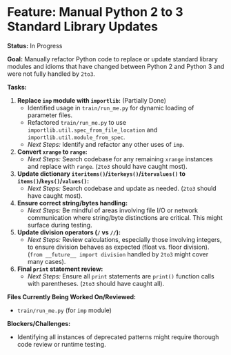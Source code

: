 # Feature: Manual Python 2 to 3 Standard Library Updates

**Status:** In Progress

**Goal:** Manually refactor Python code to replace or update standard library modules and idioms that have changed between Python 2 and Python 3 and were not fully handled by `2to3`.

**Tasks:**

1.  **Replace `imp` module with `importlib`:** (Partially Done)
    *   Identified usage in `train/run_me.py` for dynamic loading of parameter files.
    *   Refactored `train/run_me.py` to use `importlib.util.spec_from_file_location` and `importlib.util.module_from_spec`.
    *   *Next Steps:* Identify and refactor any other uses of `imp`.
2.  **Convert `xrange` to `range`:**
    *   *Next Steps:* Search codebase for any remaining `xrange` instances and replace with `range`. (`2to3` should have caught most).
3.  **Update dictionary `iteritems()`/`iterkeys()`/`itervalues()` to `items()`/`keys()`/`values()`:**
    *   *Next Steps:* Search codebase and update as needed. (`2to3` should have caught most).
4.  **Ensure correct string/bytes handling:**
    *   *Next Steps:* Be mindful of areas involving file I/O or network communication where string/byte distinctions are critical. This might surface during testing.
5.  **Update division operators (`/` vs `//`):**
    *   *Next Steps:* Review calculations, especially those involving integers, to ensure division behaves as expected (float vs. floor division). (`from __future__ import division` handled by `2to3` might cover many cases).
6.  **Final `print` statement review:**
    *   *Next Steps:* Ensure all `print` statements are `print()` function calls with parentheses. (`2to3` should have caught all).

**Files Currently Being Worked On/Reviewed:**
-   `train/run_me.py` (for `imp` module)

**Blockers/Challenges:**
-   Identifying all instances of deprecated patterns might require thorough code review or runtime testing.
